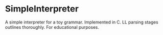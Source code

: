 SimpleInterpreter
=================

A simple interpreter for a toy grammar. Implemented in C. LL parsing stages outlines thoroughly. For educational purposes.
